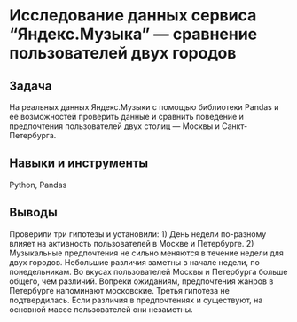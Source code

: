 # Исследование данных сервиса “Яндекс.Музыка” — сравнение пользователей двух городов

## Задача

На реальных данных Яндекс.Музыки c помощью библиотеки Pandas и её возможностей проверить данные и сравнить поведение и предпочтения пользователей двух столиц — Москвы и Санкт-Петербурга.

## Навыки и инструменты

Python, Pandas

## Выводы

Проверили три гипотезы и установили: 1) День недели по-разному влияет на активность пользователей в Москве и Петербурге. 2) Музыкальные предпочтения не сильно меняются в течение недели для двух городов. Небольшие различия заметны в начале недели, по понедельникам. Во вкусах пользователей Москвы и Петербурга больше общего, чем различий. Вопреки ожиданиям, предпочтения жанров в Петербурге напоминают московские. Третья гипотеза не подтвердилась. Если различия в предпочтениях и существуют, на основной массе пользователей они незаметны.
